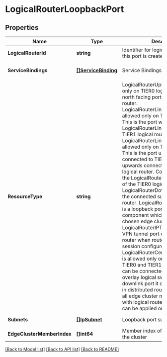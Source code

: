 # LogicalRouterLoopbackPort

## Properties
Name | Type | Description | Notes
------------ | ------------- | ------------- | -------------
**LogicalRouterId** | **string** | Identifier for logical router on which this port is created | [default to null]
**ServiceBindings** | [**[]ServiceBinding**](ServiceBinding.md) | Service Bindings | [optional] [default to null]
**ResourceType** | **string** | LogicalRouterUpLinkPort is allowed only on TIER0 logical router.   It is the north facing port of the logical router. LogicalRouterLinkPortOnTIER0 is allowed only on TIER0 logical router.   This is the port where the LogicalRouterLinkPortOnTIER1 of TIER1 logical router connects to. LogicalRouterLinkPortOnTIER1 is allowed only on TIER1 logical router.   This is the port using which the user connected to TIER1 logical router for upwards connectivity via TIER0 logical router.   Connect this port to the LogicalRouterLinkPortOnTIER0 of the TIER0 logical router. LogicalRouterDownLinkPort is for the connected subnets on the logical router. LogicalRouterLoopbackPort is a loopback port for logical router component   which is placed on chosen edge cluster member. LogicalRouterIPTunnelPort is a IPSec VPN tunnel port created on   logical router when route based VPN session configured. LogicalRouterCentralizedServicePort is allowed only on Active/Standby TIER0 and TIER1   logical router. Port can be connected to VLAN or overlay logical switch.   Unlike downlink port it does not participate in distributed routing and hosted   on all edge cluster members associated with logical router.   Stateful services can be applied on this port.  | [default to null]
**Subnets** | [**[]IpSubnet**](IPSubnet.md) | Loopback port subnets | [default to null]
**EdgeClusterMemberIndex** | **[]int64** | Member index of the edge node on the cluster | [default to null]

[[Back to Model list]](../README.md#documentation-for-models) [[Back to API list]](../README.md#documentation-for-api-endpoints) [[Back to README]](../README.md)

